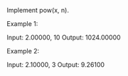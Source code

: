 Implement pow(x, n).


Example 1:

Input: 2.00000, 10
Output: 1024.00000

Example 2:

Input: 2.10000, 3
Output: 9.26100
